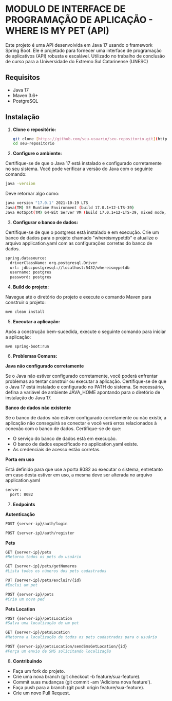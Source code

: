 # MODULO DE INTERFACE DE PROGRAMAÇÃO DE APLICAÇÃO - WHERE IS MY PET (API)

Este projeto é uma API desenvolvida em Java 17 usando o framework Spring Boot. Ele é projetado para fornecer uma interface de programação de aplicativos (API) robusta e escalável. Utilizado no trabalho de conclusão de curso para a Universidade do Extremo Sul Catarinense (UNESC)

## Requisitos

- Java 17
- Maven 3.6+
- PostgreSQL

## Instalação

1. **Clone o repositório:**

   ```bash
   git clone [https://github.com/seu-usuario/seu-repositorio.git](https://github.com/raibmartins/WhereIsMyPet-Api)
   cd seu-repositorio
   ```
2. **Configure o ambiente:**

Certifique-se de que o Java 17 está instalado e configurado corretamente no seu sistema. Você pode verificar a versão do Java com o seguinte comando:

   ```bash
   java -version
  ```

Deve retornar algo como:
  ```bash
  java version "17.0.1" 2021-10-19 LTS
  Java(TM) SE Runtime Environment (build 17.0.1+12-LTS-39)
  Java HotSpot(TM) 64-Bit Server VM (build 17.0.1+12-LTS-39, mixed mode, sharing)
  ```
3. **Configurar o banco de dados:**

Certifique-se de que o postgress está instalado e em execução. Crie um banco de dados para o projeto chamado "whereismypetdb" e atualize o arquivo application.yaml com as configurações corretas do banco de dados.
```bash
spring.datasource:
  driverClassName: org.postgresql.Driver
  url: jdbc:postgresql://localhost:5432/whereismypetdb
  username: postgres
  password: postgres
```

4. **Build do projeto:**

Navegue até o diretório do projeto e execute o comando Maven para construir o projeto:

```bash
mvn clean install
```

5. **Executar a aplicação:**

Após a construção bem-sucedida, execute o seguinte comando para iniciar a aplicação:

```
mvn spring-boot:run
```


6. **Problemas Comuns:**

**Java não configurado corretamente**

Se o Java não estiver configurado corretamente, você poderá enfrentar problemas ao tentar construir ou executar a aplicação. Certifique-se de que o Java 17 está instalado e configurado no PATH do sistema. Se necessário, defina a variável de ambiente JAVA_HOME apontando para o diretório de instalação do Java 17.

**Banco de dados não existente**

Se o banco de dados não estiver configurado corretamente ou não existir, a aplicação não conseguirá se conectar e você verá erros relacionados à conexão com o banco de dados. Certifique-se de que:

- O serviço do banco de dados está em execução.
- O banco de dados especificado no application.yaml existe.
- As credenciais de acesso estão corretas.

**Porta em uso**

Está definido para que use a porta 8082 ao executar o sistema, entretanto em caso desta estiver em uso, a mesma deve ser alterada no arquivo application.yaml

```bash
server:
  port: 8082
```

7. **Endpoints**

**Autenticação**

```bash
POST {server-ip}/auth/login

POST {server-ip}/auth/register
```

**Pets**

```bash
GET {server-ip}/pets
#Retorna todos os pets do usuário

GET {server-ip}/pets/getNumeros
#Lista todos os números dos pets cadastrados

PUT {server-ip}/pets/excluir/{id}
#Exclui um pet

POST {server-ip}/pets
#Cria um novo ped
```

**Pets Location**

```bash
POST {server-ip}/petsLocation
#Salva uma localização de um pet

GET {server-ip}/petsLocation
#Retorna a localização de todos os pets cadastrados para o usuário

POST {server-ip}/petsLocation/sendSmsGetLocation/{id}
#Força um envio de SMS solicitando localização

```

8. **Contribuindo**
   
- Faça um fork do projeto.
- Crie uma nova branch (git checkout -b feature/sua-feature).
- Commit suas mudanças (git commit -am 'Adiciona nova feature').
- Faça push para a branch (git push origin feature/sua-feature).
- Crie um novo Pull Request.
